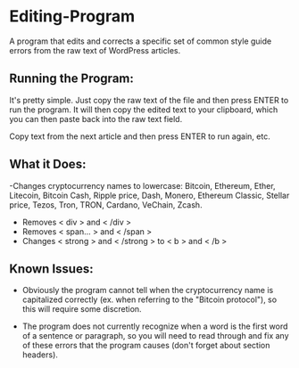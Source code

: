 # Editing-Program
A program that edits and corrects a specific set of common style guide errors from the raw text of WordPress articles.

<h2>Running the Program: </h2>

It's pretty simple. Just copy the raw text of the file and then press ENTER to run the program. It will then copy the edited text to your clipboard, which you can then paste back into the raw text field.

Copy text from the next article and then press ENTER to run again, etc.

<h2>What it Does:</h2>

-Changes cryptocurrency names to lowercase: Bitcoin, Ethereum, Ether, Litecoin, Bitcoin Cash, Ripple price, Dash, Monero, Ethereum Classic, Stellar price, Tezos, Tron, TRON, Cardano, VeChain, Zcash.

- Removes < div > and < /div >
- Removes < span... > and < /span >
- Changes < strong > and < /strong > to < b > and < /b >

<h2>Known Issues: </h2>

- Obviously the program cannot tell when the cryptocurrency name is capitalized correctly (ex. when referring to the "Bitcoin protocol"), so this will require some discretion.

- The program does not currently recognize when a word is the first word of a sentence or paragraph, so you will need to read through and fix any of these errors that the program causes (don't forget about section headers).
